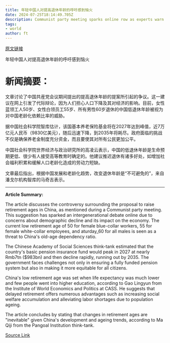 ```yaml
---
title: 年轻中国人对提高退休年龄的呼吁感到恼火
date: 2024-07-25T18:14:49.705Z
description: Communist party meeting sparks online row as experts warn ageing population makes change ‘inevitable’
tags: 
- world
author: ft
---
```


[原文链接](https://ft.com/content/df10563e-55fa-4510-9c77-212c9a234e92)

年轻中国人对提高退休年龄的呼吁感到恼火

# 新闻摘要：

文章讨论了中国共産党会议期间提出的提高退休年龄的提案所引起的争议。这一建议在网上引发了代际辩论，因为人们担心人口下降及其对经济的影响。目前，女性蓝领工人50岁、女性白领员工55岁、所有男性60岁退休的中国低退休年龄被视为对中国老龄化依赖比率的威胁。

据中国社会科学院智库估计，该国基本养老保险基金将在2027年达到峰值，近7万亿元人民币（9830亿美元），随后迅速下降，到2035年将耗尽。政府面临的挑战不仅是确保养老金制度充分资金，而且要使其对所有公民更加公平。

中国社会科学院世界经济与政治研究所的高凌云表示，中国的低退休年龄是生命预期更低、很少有人接受高等教育时确定的。他建议推迟退休有诸多好处，如增加社会福利积累和缓解人口老龄化造成的劳动力短缺。

文章最后指出，根据中国发展和老龄化趋势，改变退休年龄是“不可避免的”，来自潘戈尔机构智库的马奇吉表示。

---

 **Article Summary:**

The article discusses the controversy surrounding the proposal to raise retirement ages in China, as mentioned during a Communist party meeting. This suggestion has sparked an intergenerational debate online due to concerns about demographic decline and its impact on the economy. The current low retirement age of 50 for female blue-collar workers, 55 for female white-collar employees, and aturday_60 for all males is seen as a threat to China's old-age dependency ratio.

The Chinese Academy of Social Sciences think-tank estimated that the country's basic pension insurance fund would peak in 2027 at nearly Rmb7tn ($983bn) and then decline rapidly, running out by 2035. The government faces challenges not only in ensuring a fully funded pension system but also in making it more equitable for all citizens.

China's low retirement age was set when life expectancy was much lower and few people went into higher education, according to Gao Lingyun from the Institute of World Economics and Politics at CASS. He suggests that delayed retirement offers numerous advantages such as increasing social welfare accumulation and alleviating labor shortages due to population ageing.

The article concludes by stating that changes in retirement ages are "inevitable" given China's development and ageing trends, according to Ma Qiji from the Pangoal Institution think-tank.

[Source Link](https://ft.com/content/df10563e-55fa-4510-9c77-212c9a234e92)

